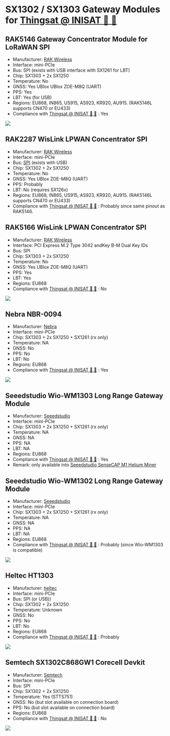 # SX1302 / SX1303 Gateway Modules for [Thingsat @ INISAT 📡 🚀](../Thingsat_INISAT)

## RAK5146 Gateway Concentrator Module for LoRaWAN SPI

* Manufacturer: [RAK Wireless](https://store.rakwireless.com/products/wislink-concentrator-module-sx1303-rak5146-lorawan?srsltid=AfmBOorAl43FJtvq0f6k6GQTX6-MeB1SWc8eSZecXvENYsJIkCYQmvOO&variant=39667784908998)
* Interface: mini-PCIe
* Bus: SPI (exists with USB interface with SX1261 for LBT)
* Chip: SX1303 + 2x SX1250
* Temperature: No
* GNSS: Yes UBlox UBlox ZOE-M8Q (UART)
* PPS: Yes
* LBT: Yes (for USB)
* Regions: EU868, IN865, US915, AS923, KR920, AU915. (RAK5146L supports CN470 or EU433)
* Compliance with [Thingsat @ INISAT 📡 🚀](../Thingsat_INISAT) : Yes

![](images/rak5146-pinout.png)

## RAK2287 WisLink LPWAN Concentrator SPI

* Manufacturer: [RAK Wireless](https://docs.rakwireless.com/Product-Categories/WisLink/RAK2287/Overview/#product-description)
* Interface: mini-PCIe
* Bus: [SPI](https://store.rakwireless.com/products/wislink-concentrator-module-sx1302-rak2287-lorawan?variant=39660564283590) (exists with USB)
* Chip: SX1302 + 2x SX1250
* Temperature: No
* GNSS: Yes UBlox ZOE-M8Q (UART)
* PPS: Probably
* LBT: No (requires SX126x)
* Regions: EU868, IN865, US915, AS923, KR920, AU915. (RAK5146L supports CN470 or EU433)
* Compliance with [Thingsat @ INISAT 📡 🚀](../Thingsat_INISAT) : Probably since same pinout as RAK5146.


## RAK5166 WisLink LPWAN Concentrator SPI

* Manufacturer: [RAK Wireless](https://docs.rakwireless.com/product-categories/wislink/rak5166/overview)
* Interface: PCI Express M.2 Type 3042 andKey B-M Dual Key IDs
* Bus: SPI
* Chip: SX1303 + 2x SX1250
* Temperature: No
* GNSS: Yes UBlox ZOE-M8Q (UART)
* PPS: Yes
* LBT: Yes
* Regions: EU868
* Compliance with [Thingsat @ INISAT 📡 🚀](../Thingsat_INISAT) : No

![](images/rak5166-pinout.png)

## Nebra NBR-0094

* Manufacturer: [Nebra](https://support.nebra.com/support/solutions/articles/24000078841-nebra-sx1302-3-concentrator-module)
* Interface: mini-PCIe
* Chip: SX1303 + 2x SX1250 + SX1261 (rx only)
* Temperature: NA
* GNSS: No
* PPS: No
* LBT: No
* Regions: EU868
* Compliance with [Thingsat @ INISAT 📡 🚀](../Thingsat_INISAT) : Yes

![](images/nbr0094-pinout.jpg)


## Seeedstudio Wio-WM1303 Long Range Gateway Module

* Manufacturer: [Seeedstudio](https://wiki.seeedstudio.com/Network/SenseCAP_Network/SenseCAP_M1-Helium_gateway/SenseCAP_M1_Overview/)
* Interface: mini-PCIe
* Chip: SX1303 + 2x SX1250 + SX1261 (rx only)
* Temperature: NA
* GNSS: NA
* PPS: NA
* LBT: NA
* Regions: EU868
* Compliance with [Thingsat @ INISAT 📡 🚀](../Thingsat_INISAT) : Yes
* Remark: only available into [Seeedstudio SenseCAP M1 Helium Miner](https://wiki.seeedstudio.com/Network/SenseCAP_Network/SenseCAP_M1-Helium_gateway/SenseCAP_M1_Overview/)

## Seeedstudio Wio-WM1302 Long Range Gateway Module

* Manufacturer: [Seeedstudio](https://www.seeedstudio.com/WM1302-LoRaWAN-Gateway-Module-SPI-EU868-p-4889.html
)
* Interface: mini-PCIe
* Chip: SX1303 + 2x SX1250 + SX1261 (rx only)
* Temperature: NA
* GNSS: NA
* PPS: NA
* LBT: NA
* Regions: EU868
* Compliance with [Thingsat @ INISAT 📡 🚀](../Thingsat_INISAT) : Probably (since Wio-WM1303 is compatible)

![](images/wm1302-pinout.jpg)

## Heltec HT1303

* Manufacturer: [heltec](https://heltec.org/project/ht1303/)
* Interface: mini-PCIe
* Bus: SPI (or USB))
* Chip: SX1302 + 2x SX1250
* Temperature: Unknown
* GNSS: No
* PPS: No
* LBT: No
* Regions: EU868
* Compliance with [Thingsat @ INISAT 📡 🚀](../Thingsat_INISAT) : Probably

![](images/ht1303-pinout.jpg)

##  Semtech SX1302C868GW1 Corecell Devkit

* Manufacturer: [Semtech](https://www.semtech.fr/products/wireless-rf/lora-core/sx1302cssxxxgw1)
* Interface: mini-PCIe
* Bus: SPI
* Chip: SX1302 + 2x SX1250
* Temperature: Yes (STTS751)
* GNSS: No (but slot available on connection board)
* PPS: No (but slot available on connection board)
* Regions: EU868
* Compliance with [Thingsat @ INISAT 📡 🚀](../Thingsat_INISAT) : No

![](images/sx1302cssxxxgw1-pinout.jpg)


